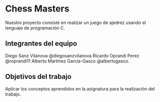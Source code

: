 # Chess Masters

Nuestro proyecto consiste en realizar un juego de ajedrez usando el lenguaje de programación C.

## Integrantes del equipo

Diego Sanz Vilanova @diegosanzvilanova
Ricardo Oprandi Perez @roprandi11
Alberto Martínez García-Gasco @albertogasco.

## Objetivos del trabajo

Aplicar los conceptos aprendidos en la asignatura para la realización del trabajo.
